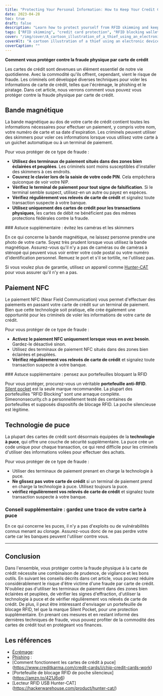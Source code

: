 ```yaml
---
title: "Protecting Your Personal Information: How to Keep Your Credit Cards Safe from RFID Skimming and other Physical Attacks"
date: 2023-04-28
toc: true
draft: false
description: "Learn how to protect yourself from RFID skimming and keep your credit card information secure with these simple tips."
tags: ["RFID skimming", "credit card protection", "RFID blocking wallets", "chip credit cards", "phishing", "cybersecurity", "identity theft", "privacy", "contactless payments", "mobile payments", "financial security", "smart cards", "NFC", "encryption", "data protection", "RFID readers", "RFID technology", "electronic pickpocketing", "silent pocket", "hunter-cat"]
cover: "/img/cover/A_cartoon_illustration_of_a_thief_using_an_electronic_device.png"
coverAlt: "A cartoon illustration of a thief using an electronic device to steal credit card information from a person's wallet."
coverCaption: ""
---
```

 **Comment vous protéger contre la fraude physique par carte de crédit**  Les cartes de crédit sont devenues un élément essentiel de notre vie quotidienne. Avec la commodité qu'ils offrent, cependant, vient le risque de fraude. Les criminels ont développé diverses techniques pour voler les informations de carte de crédit, telles que l'écrémage, le phishing et le piratage. Dans cet article, nous verrons comment vous pouvez vous protéger contre la fraude physique par carte de crédit.  ## Bande magnétique  La bande magnétique au dos de votre carte de crédit contient toutes les informations nécessaires pour effectuer un paiement, y compris votre nom, votre numéro de carte et sa date d'expiration. Les criminels peuvent utiliser des skimmers pour voler ces informations lorsque vous utilisez votre carte à un guichet automatique ou à un terminal de paiement.  Pour vous protéger de ce type de fraude :  - **Utilisez des terminaux de paiement situés dans des zones bien éclairées et peuplées**. Les criminels sont moins susceptibles d'installer des skimmers à ces endroits. - **Couvrez le clavier lors de la saisie de votre code PIN**. Cela empêchera quiconque de voir votre NIP. - **Vérifiez le terminal de paiement pour tout signe de falsification**. Si le terminal semble suspect, utilisez-en un autre ou payez en espèces. - **Vérifiez régulièrement vos relevés de carte de crédit** et signalez toute transaction suspecte à votre banque. - **Utilisez uniquement des cartes de crédit pour les transactions physiques**, les cartes de débit ne bénéficient pas des mêmes protections fédérales contre la fraude.  ### Astuce supplémentaire : évitez les caméras et les skimmers  En ce qui concerne la bande magnétique, ne laissez personne prendre une photo de votre carte. Soyez très prudent lorsque vous utilisez la bande magnétique. Assurez-vous qu'il n'y a pas de caméras ou de caméras à sténopé qui peuvent vous voir entrer votre code postal ou votre numéro d'identification personnel. Remuez le port et s'il se tortille, ne l'utilisez pas.  Si vous voulez plus de garantie, utilisez un appareil comme [Hunter-CAT](https://hackerwarehouse.com/product/hunter-cat/) pour vous assurer qu'il n'y en a pas.  ## Paiement NFC  Le paiement NFC (Near Field Communication) vous permet d'effectuer des paiements en passant votre carte de crédit sur un terminal de paiement. Bien que cette technologie soit pratique, elle crée également une opportunité pour les criminels de voler les informations de votre carte de crédit.  Pour vous protéger de ce type de fraude :  - **Activez le paiement NFC uniquement lorsque vous en avez besoin**. Gardez-le désactivé sinon. - Utilisez des terminaux de paiement NFC situés dans des zones bien éclairées et peuplées. - **Vérifiez régulièrement vos relevés de carte de crédit** et signalez toute transaction suspecte à votre banque.  ### Astuce supplémentaire : pensez aux portefeuilles bloquant la RFID  Pour vous protéger, procurez-vous un véritable **portefeuille anti-RFID**. [Silent pocket](https://amzn.to/421J6o6) est la seule marque recommandée. La plupart des portefeuilles "RFID Blocking" sont une arnaque complète. Simeononsecurity.ch a personnellement testé des centaines de portefeuilles et supposés dispositifs de blocage RFID. La poche silencieuse est légitime.  ## Technologie de puce  La plupart des cartes de crédit sont désormais équipées de la **technologie à puce**, qui offre une couche de sécurité supplémentaire. La puce crée un code unique pour chaque transaction, ce qui rend difficile pour les criminels d'utiliser des informations volées pour effectuer des achats.  Pour vous protéger de ce type de fraude :  - Utiliser des terminaux de paiement prenant en charge la technologie à puce. - **Ne glissez pas votre carte de crédit** si un terminal de paiement prend en charge la technologie à puce. Utilisez toujours la puce. - **vérifiez régulièrement vos relevés de carte de crédit** et signalez toute transaction suspecte à votre banque.  ### Conseil supplémentaire : gardez une trace de votre carte à puce  En ce qui concerne les puces, il n'y a pas d'exploits ou de vulnérabilités connus menant au clonage. Assurez-vous donc de ne pas perdre votre carte car les banques peuvent l'utiliser contre vous.  ______  ## Conclusion  Dans l'ensemble, vous protéger contre la fraude physique à la carte de crédit nécessite une combinaison de prudence, de vigilance et les bons outils. En suivant les conseils décrits dans cet article, vous pouvez réduire considérablement le risque d'être victime d'une fraude par carte de crédit. N'oubliez pas d'utiliser les terminaux de paiement dans des zones bien éclairées et peuplées, de vérifier les signes d'effraction, d'utiliser la technologie à puce et de vérifier régulièrement vos relevés de carte de crédit. De plus, il peut être intéressant d'envisager un portefeuille de blocage RFID, tel que la marque Silent Pocket, pour une protection supplémentaire. En prenant ces mesures et en restant informé des dernières techniques de fraude, vous pouvez profiter de la commodité des cartes de crédit tout en protégeant vos finances.   ## Les références  - [Écrémage](https://www.investopedia.com/terms/s/skimming.asp): - [Phishing](https://www.investopedia.com/terms/p/phishing.asp) : - [Comment fonctionnent les cartes de crédit à puce] (https://www.creditkarma.com/credit-cards/i/chip-credit-cards-work) - [Portefeuille de blocage RFID de poche silencieux] (https://amzn.to/421J6o6) - [Lecteur RFID USB Hunter-CAT] (https://hackerwarehouse.com/product/hunter-cat/)